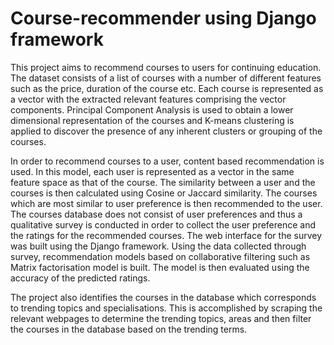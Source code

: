 # Course-recommender using Django framework

This project aims to recommend courses to users for continuing education. The dataset consists of a list of courses with a number of different features such as the price, duration of the course etc. Each course is represented as a vector with the extracted relevant features comprising the vector components. Principal Component Analysis is used to obtain a lower dimensional representation of the courses and K-means clustering is applied to discover the presence of any inherent clusters or grouping of the courses.

In order to recommend courses to a user, content based recommendation is used. In this model, each user is represented as a vector in the same feature space as that of the course. The similarity between a user and the courses is then calculated using Cosine or Jaccard similarity. The courses which are most similar to user preference is then recommended to the user. The courses database does not consist of user preferences and thus a qualitative survey is conducted in order to collect the user preference and the ratings for the recommended courses. The web interface for the survey was built using the Django framework. Using the data collected through survey, recommendation models based on collaborative filtering such as Matrix factorisation model is built. The model is then evaluated using the accuracy of the predicted ratings.

The project also identifies the courses in the database which corresponds to trending topics and specialisations. This is accomplished by scraping the relevant webpages to determine the trending topics, areas and then filter the courses in the database based on the trending terms.
